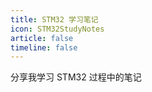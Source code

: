 ```yaml
---
title: STM32 学习笔记
icon: STM32StudyNotes
article: false
timeline: false
---
```


分享我学习 STM32 过程中的笔记

<Catalog base='/STM32StudyNotes/' level=1 />
